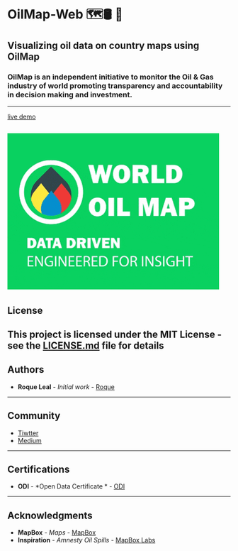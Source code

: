 # OilMap-Web 🗺🛢 🌟
Visualizing oil data on country maps using OilMap
---

### OilMap is an independent initiative to monitor the Oil & Gas industry of world promoting transparency and accountability in decision making and investment.
---
[live demo](http://oilmap.xyz)

![screenshot](screenshot.gif)
---
## License
This project is licensed under the MIT License - see the [LICENSE.md](LICENSE.md) file for details
---
## Authors
* **Roque Leal** - *Initial work* - [Roque](https://www.roqueleal.me/)
---
## Community
- [Tiwtter](https://twitter.com/oilmapxyz)
- [Medium](https://medium.com/@roqueleal/world-oil-map-e46b774ea82b)
---

## Certifications
* **ODI** - *Open Data Certificate * - [ODI](https://certificates.theodi.org/en/datasets/220195/certificate)

---
## Acknowledgments
* **MapBox** - *Maps* - [MapBox](https://www.mapbox.com/)
* **Inspiration** - *Amnesty Oil Spills* - [MapBox Labs](https://labs.mapbox.com/amnesty/)
